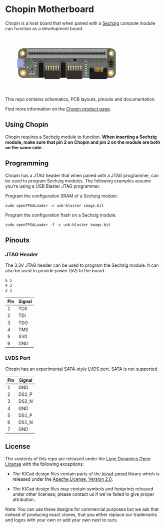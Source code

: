 # Chopin Motherboard

Chopin is a host board that when paired with a [Sechzig](https://github.com/machdyne/sechzig) compute module can function as a development board.

![Chopin](https://github.com/machdyne/chopin/blob/b374ad0853522a5d13fe4f7f41c193577b9ff3f0/chopin.png)

This repo contains schematics, PCB layouts, pinouts and documentation.

Find more information on the [Chopin product page](https://machdyne.com/product/chopin-motherboard/).

## Using Chopin

Chopin requires a Sechzig module to function. **When inserting a Sechzig module, make sure that pin 2 on Chopin and pin 2 on the module are both on the same side.**

## Programming

Chopin has a JTAG header that when paired with a JTAG programmer, can be used to program Sechzig modules. The following examples assume you're using a USB Blaster JTAG programmer.

Program the configuration SRAM of a Sechzig module:

```
sudo openFPGALoader -c usb-blaster image.bit
```

Program the configuration flash on a Sechzig module:

```
sudo openFPGALoader -f -c usb-blaster image.bit
```

## Pinouts

### JTAG Header

The 3.3V JTAG header can be used to program the Sechzig module. It can also be used to provide power (5V) to the board.

```
6 5
4 3
2 1
```

| Pin | Signal |
| --- | ------ |
| 1 | TCK |
| 2 | TDI |
| 3 | TDO |
| 4 | TMS |
| 5 | 5V0 |
| 6 | GND |

### LVDS Port

Chopin has an experimental SATA-style LVDS port. SATA is not supported.

| Pin | Signal |
| --- | ------ |
| 1 | GND |
| 2 | DS2\_P |
| 3 | DS2\_N |
| 4 | GND |
| 5 | DS1\_P |
| 6 | DS1\_N |
| 7 | GND |

## License

The contents of this repo are released under the [Lone Dynamics Open License](LICENSE.md) with the following exceptions:

- The KiCad design files contain parts of the [kicad-pmod](https://github.com/mithro/kicad-pmod) library which is released under the [Apache License, Version 2.0](https://www.apache.org/licenses/LICENSE-2.0.html).

- The KiCad design files may contain symbols and footprints released under other licenses; please contact us if we've failed to give proper attribution.

Note: You can use these designs for commercial purposes but we ask that instead of producing exact clones, that you either replace our trademarks and logos with your own or add your own next to ours.
